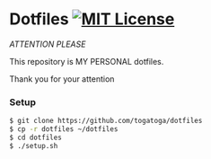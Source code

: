 Dotfiles [![MIT License](http://img.shields.io/badge/license-MIT-blue.svg?style=flat-square)](https://github.com/tcnksm/dotfiles/blob/master/LICENCE)
====

*ATTENTION PLEASE*

This repository is MY PERSONAL dotfiles.

Thank you for your attention

### Setup

```bash
$ git clone https://github.com/togatoga/dotfiles
$ cp -r dotfiles ~/dotfiles
$ cd dotfiles
$ ./setup.sh
```
